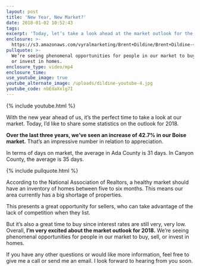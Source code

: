 ```yaml
---
layout: post
title: 'New Year, New Market?'
date: 2018-01-02 10:52:43
tags:
excerpt: 'Today, let’s take a look ahead at the market outlook for the new year.'
enclosure: >-
  https://s3.amazonaws.com/vyralmarketing/Brent+Dildine/Brent+Dildine-+New+Year%252C+New+Market%253F.mp4
pullquote: >-
  We’re seeing phenomenal opportunities for people in our market to buy, sell,
  or invest in homes.
enclosure_type: video/mp4
enclosure_time:
use_youtube_image: true
youtube_alternate_image: /uploads/dildine-youtube-4.jpg
youtube_code: nbEdaXxlg7I
---
```



{% include youtube.html %}

With the new year ahead of us, it’s the perfect time to take a look at our market. Today, I’d like to share some statistics on the outlook for 2018.

**Over the last three years, we’ve seen an increase of 42.7% in our Boise market.** That’s an impressive number in relation to appreciation.

In terms of days on market, the average in Ada County is 31 days. In Canyon County, the average is 35 days.

{% include pullquote.html %}

According to the National Association of Realtors, a healthy market should have an inventory of homes between five to six months. This means our area currently has a big shortage of properties.

This presents a great opportunity for sellers, who can take advantage of the lack of competition when they list.

But it’s also a great time to buy since interest rates are still very, very low. Overall, **I’m very excited about the market outlook for 2018.** We’re seeing phenomenal opportunities for people in our market to buy, sell, or invest in homes.

If you have any other questions or would like more information, feel free to give me a call or send me an email. I look forward to hearing from you soon.